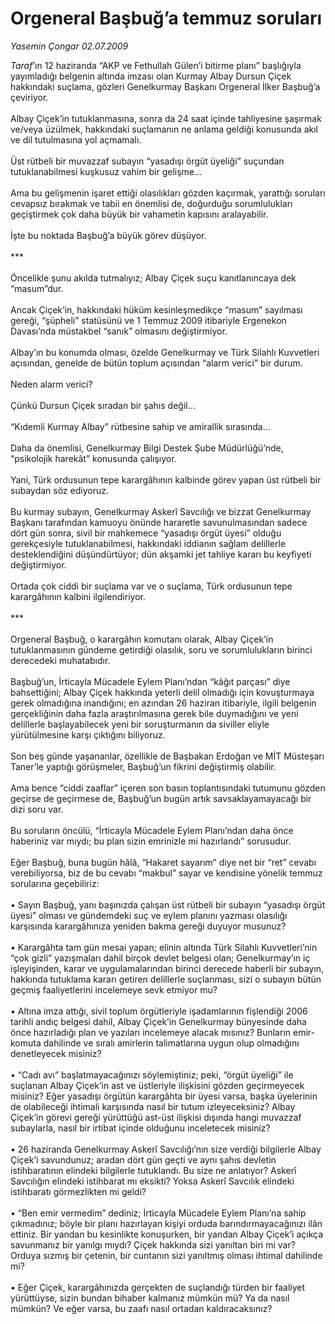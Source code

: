 # Orgeneral Başbuğ’a temmuz soruları

*Yasemin Çongar 02.07.2009*

<div class="taraf_structure_2col_1zq">
<div class="margen_n">



 <p><i>Taraf</i>’ın 12 haziranda “AKP ve Fethullah Gülen’i bitirme planı” başlığıyla yayımladığı belgenin altında imzası olan Kurmay Albay Dursun Çiçek hakkındaki suçlama, gözleri Genelkurmay Başkanı Orgeneral İlker Başbuğ’a çeviriyor. <br/><br/>Albay Çiçek’in tutuklanmasına, sonra da 24 saat içinde tahliyesine şaşırmak ve/veya üzülmek, hakkındaki suçlamanın ne anlama geldiği konusunda akıl ve dil tutulmasına yol açmamalı. <br/><br/>Üst rütbeli bir muvazzaf subayın “yasadışı örgüt üyeliği” suçundan tutuklanabilmesi kuşkusuz vahim bir gelişme... <br/><br/>Ama bu gelişmenin işaret ettiği olasılıkları gözden kaçırmak, yarattığı soruları cevapsız bırakmak ve tabii en önemlisi de, doğurduğu sorumlulukları geçiştirmek çok daha büyük bir vahametin kapısını aralayabilir. <br/><br/>İşte bu noktada Başbuğ’a büyük görev düşüyor. <br/><br/>*** <br/><br/>Öncelikle şunu akılda tutmalıyız; Albay Çiçek suçu kanıtlanıncaya dek “masum”dur. <br/><br/>Ancak Çiçek’in, hakkındaki hüküm kesinleşmedikçe “masum” sayılması gereği, “şüpheli” statüsünü ve 1 Temmuz 2009 itibariyle Ergenekon Davası’nda müstakbel “sanık” olmasını değiştirmiyor. <br/><br/>Albay’ın bu konumda olması, özelde Genelkurmay ve Türk Silahlı Kuvvetleri açısından, genelde de bütün toplum açısından “alarm verici” bir durum. <br/><br/>Neden alarm verici? <br/><br/>Çünkü Dursun Çiçek sıradan bir şahıs değil... <br/><br/>“Kıdemli Kurmay Albay” rütbesine sahip ve amirallik sırasında... <br/><br/>Daha da önemlisi, Genelkurmay Bilgi Destek Şube Müdürlüğü’nde, “psikolojik harekât” konusunda çalışıyor. <br/><br/>Yani, Türk ordusunun tepe karargâhının kalbinde görev yapan üst rütbeli bir subaydan söz ediyoruz. <br/><br/>Bu kurmay subayın, Genelkurmay Askerî Savcılığı ve bizzat Genelkurmay Başkanı tarafından kamuoyu önünde hararetle savunulmasından sadece dört gün sonra, sivil bir mahkemece “yasadışı örgüt üyesi” olduğu gerekçesiyle tutuklanabilmesi, hakkındaki iddianın sağlam delillerle desteklendiğini düşündürtüyor; dün akşamki jet tahliye kararı bu keyfiyeti değiştirmiyor. <br/><br/>Ortada çok ciddi bir suçlama var ve o suçlama, Türk ordusunun tepe karargâhının kalbini ilgilendiriyor. <br/><br/>*** <br/><br/>Orgeneral Başbuğ, o karargâhın komutanı olarak, Albay Çiçek’in tutuklanmasının gündeme getirdiği olasılık, soru ve sorumlulukların birinci derecedeki muhatabıdır. <br/><br/>Başbuğ’un, İrticayla Mücadele Eylem Planı’ndan “kâğıt parçası” diye bahsettiğini; Albay Çiçek hakkında yeterli delil olmadığı için kovuşturmaya gerek olmadığına inandığını; en azından 26 haziran itibariyle, ilgili belgenin gerçekliğinin daha fazla araştırılmasına gerek bile duymadığını ve yeni delillerle başlayabilecek yeni bir soruşturmanın da siviller eliyle yürütülmesine karşı çıktığını biliyoruz. <br/><br/>Son beş günde yaşananlar, özellikle de Başbakan Erdoğan ve MİT Müsteşarı Taner’le yaptığı görüşmeler, Başbuğ’un fikrini değiştirmiş olabilir. <br/><br/>Ama bence “ciddi zaaflar” içeren son basın toplantısındaki tutumunu gözden geçirse de geçirmese de, Başbuğ’un bugün artık savsaklayamayacağı bir dizi soru var. <br/><br/>Bu soruların öncülü, “İrticayla Mücadele Eylem Planı’ndan daha önce haberiniz var mıydı; bu plan sizin emrinizle mi hazırlandı” sorusudur. <br/><br/>Eğer Başbuğ, buna bugün hâlâ, “Hakaret sayarım” diye net bir “ret” cevabı verebiliyorsa, biz de bu cevabı “makbul” sayar ve kendisine yönelik temmuz sorularına geçebiliriz: <br/><br/>• Sayın Başbuğ, yanı başınızda çalışan üst rütbeli bir subayın “yasadışı örgüt üyesi” olması ve gündemdeki suç ve eylem planını yazması olasılığı karşısında karargâhınıza yeniden bakma gereği duyuyor musunuz? <br/><br/>• Karargâhta tam gün mesai yapan; elinin altında Türk Silahlı Kuvvetleri’nin “çok gizli” yazışmaları dahil birçok devlet belgesi olan; Genelkurmay’ın iç işleyişinden, karar ve uygulamalarından birinci derecede haberli bir subayın, hakkında tutuklama kararı getiren delillerle suçlanması, sizi o subayın bütün geçmiş faaliyetlerini incelemeye sevk etmiyor mu? <br/><br/>• Altına imza attığı, sivil toplum örgütleriyle işadamlarının fişlendiği 2006 tarihli andıç belgesi dahil, Albay Çiçek’in Genelkurmay bünyesinde daha önce hazırladığı plan ve yazıları incelemeye alacak mısınız? Bunların emir-komuta dahilinde ve sıralı amirlerin talimatlarına uygun olup olmadığını denetleyecek misiniz? <br/><br/>• “Cadı avı” başlatmayacağınızı söylemiştiniz; peki, “örgüt üyeliği” ile suçlanan Albay Çiçek’in ast ve üstleriyle ilişkisini gözden geçirmeyecek misiniz? Eğer yasadışı örgütün karargâhta bir üyesi varsa, başka üyelerinin de olabileceği ihtimali karşısında nasıl bir tutum izleyeceksiniz? Albay Çiçek’in görevi gereği yürüttüğü ast-üst ilişkisi dışında hangi muvazzaf subaylarla, nasıl bir irtibat içinde olduğunu inceletecek misiniz? <br/><br/>• 26 haziranda Genelkurmay Askerî Savcılığı’nın size verdiği bilgilerle Albay Çiçek’i savundunuz; aradan dört gün geçti ve aynı şahıs devletin istihbaratının elindeki bilgilerle tutuklandı. Bu size ne anlatıyor? Askerî Savcılığın elindeki istihbarat mı eksikti? Yoksa Askerî Savcılık elindeki istihbaratı görmezlikten mi geldi? <br/><br/>• “Ben emir vermedim” dediniz; İrticayla Mücadele Eylem Planı’na sahip çıkmadınız; böyle bir planı hazırlayan kişiyi orduda barındırmayacağınızı ilân ettiniz. Bir yandan bu kesinlikte konuşurken, bir yandan Albay Çiçek’i açıkça savunmanız bir yanılgı mıydı? Çiçek hakkında sizi yanıltan biri mi var? Orduya sızmış bir çetenin, bir cuntanın sizi yanıltmış olması ihtimal dahilinde mi?<br/><br/>• Eğer Çiçek, karargâhınızda gerçekten de suçlandığı türden bir faaliyet yürüttüyse, sizin bundan bihaber kalmanız mümkün mü? Ya da nasıl mümkün? Ve eğer varsa, bu zaafı nasıl ortadan kaldıracaksınız?</p>
<br/>
<br/>
<br/>



<br/>


<div id="taraf_not">
</div>

</div>


</div>
